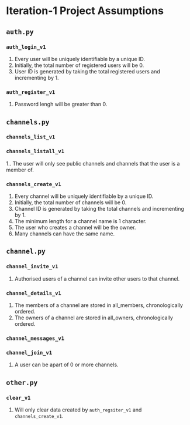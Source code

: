 # Iteration-1 Project Assumptions
## `auth.py`
### `auth_login_v1`
1. Every user will be uniquely identifiable by a unique ID.
2. Initially, the total number of registered users will be 0.
3. User ID is generated by taking the total registered users and incrementing by 1. 
### `auth_register_v1`
1. Password lengh will be greater than 0.

## `channels.py`
### `channels_list_v1`
### `channels_listall_v1`
1.. The user will only see public channels and channels that the user is a member of.
### `channels_create_v1`
1. Every channel will be uniquely identifiable by a unique ID.
2. Initially, the total number of channels will be 0.
3. Channel ID is generated by taking the total channels and incrementing by 1. 
4. The minimum length for a channel name is 1 character.
5. The user who creates a channel will be the owner.
6. Many channels can have the same name.

## `channel.py`
### `channel_invite_v1`
1. Authorised users of a channel can invite other users to that channel.
### `channel_details_v1`
1. The members of a channel are stored in all_members, chronologically ordered.
2. The owners of a channel are stored in all_owners, chronologically ordered.
### `channel_messages_v1`
### `channel_join_v1`
1. A user can be apart of 0 or more channels.

## `other.py`
### `clear_v1`
1. Will only clear data created by `auth_regsiter_v1` and `channels_create_v1`.